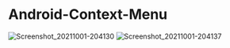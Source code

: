 # Android-Context-Menu
![Screenshot_20211001-204130](https://user-images.githubusercontent.com/86973880/135644927-f3649ac4-9e74-450f-9be1-1dabc26eb0ae.jpg)
![Screenshot_20211001-204137](https://user-images.githubusercontent.com/86973880/135644934-f8824687-874d-4473-9354-02535bde603c.jpg)
